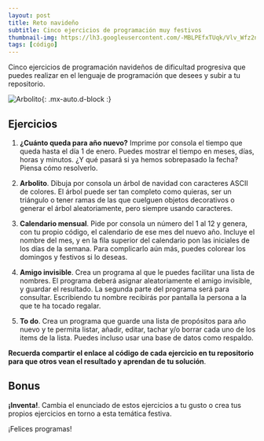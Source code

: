 ```yaml
---
layout: post
title: Reto navideño
subtitle: Cinco ejercicios de programación muy festivos
thumbnail-img: https://lh3.googleusercontent.com/-MBLPEfxTUqk/Vlv_Wfz2nXI/AAAAAAAAIjQ/SxqLvJmMDco/s800-Ic42/Cmas.gif
tags: [código]
---
```

Cinco ejercicios de programación navideños de dificultad progresiva que puedes realizar en el lenguaje de programación que desees y subir a tu repositorio.

![Arbolito](https://lh3.googleusercontent.com/-MBLPEfxTUqk/Vlv_Wfz2nXI/AAAAAAAAIjQ/SxqLvJmMDco/s800-Ic42/Cmas.gif){: .mx-auto.d-block :}

## Ejercicios

1. __¿Cuánto queda para año nuevo?__ Imprime por consola el tiempo que queda hasta el día 1 de enero. Puedes mostrar el tiempo en meses, días, horas y minutos. ¿Y qué pasará si ya hemos sobrepasado la fecha? Piensa cómo resolverlo.

2. __Arbolito__. Dibuja por consola un árbol de navidad con caracteres ASCII de colores. El árbol puede ser tan completo como quieras, ser un triángulo o tener ramas de las que cuelguen objetos decorativos o generar el árbol aleatoriamente, pero siempre usando caracteres.

3. __Calendario mensual__. Pide por consola un número del 1 al 12 y genera, con tu propio código, el calendario de ese mes del nuevo año. Incluye el nombre del mes, y en la fila superior del calendario pon las iniciales de los días de la semana. Para complicarlo aún más, puedes colorear los domingos y festivos si lo deseas.

4. __Amigo invisible__. Crea un programa al que le puedes facilitar una lista de nombres. El programa deberá asignar aleatoriamente el amigo invisible, y guardar el resultado. La segunda parte del programa será para consultar. Escribiendo tu nombre recibirás por pantalla la persona a la que te ha tocado regalar.

5. __To do__. Crea un programa que guarde una lista de propósitos para año nuevo y te permita listar, añadir, editar, tachar y/o borrar cada uno de los items de la lista. Puedes incluso usar una base de datos como respaldo.

__Recuerda compartir el enlace al código de cada ejercicio en tu repositorio para que otros vean el resultado y aprendan de tu solución__.

## Bonus

__¡Inventa!__. Cambia el enunciado de estos ejercicios a tu gusto o crea tus propios ejercicios en torno a esta temática festiva.

¡Felices programas!